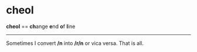 # cheol

**cheol** == **ch**ange **e**nd **o**f **l**ine

---

Sometimes I convert **/n** into **/r/n** or vica versa. That is all.
